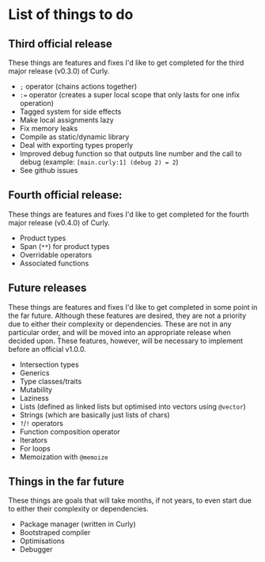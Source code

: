 # List of things to do
## Third official release
These things are features and fixes I'd like to get completed for the third major release (v0.3.0) of Curly.
- `;` operator (chains actions together)
- `:=` operator (creates a super local scope that only lasts for one infix operation)
- Tagged system for side effects
- Make local assignments lazy
- Fix memory leaks
- Compile as static/dynamic library
- Deal with exporting types properly
- Improved debug function so that outputs line number and the call to debug (example: `[main.curly:1] (debug 2) = 2`)
- See github issues

## Fourth official release:
These things are features and fixes I'd like to get completed for the fourth major release (v0.4.0) of Curly.
- Product types
- Span (`**`) for product types
- Overridable operators
- Associated functions

## Future releases
These things are features and fixes I'd like to get completed in some point in the far future. Although these features are desired, they are not a priority due to either their complexity or dependencies. These are not in any particular order, and will be moved into an appropriate release when decided upon. These features, however, will be necessary to implement before an official v1.0.0.
- Intersection types
- Generics
- Type classes/traits
- Mutability
- Laziness
- Lists (defined as linked lists but optimised into vectors using `@vector`)
- Strings (which are basically just lists of chars)
- `?`/`!` operators
- Function composition operator
- Iterators
- For loops
- Memoization with `@memoize`

## Things in the far future
These things are goals that will take months, if not years, to even start due to either their complexity or dependencies.
- Package manager (written in Curly)
- Bootstraped compiler
- Optimisations
- Debugger

